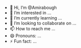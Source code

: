 - 👋 Hi, I’m @Amirabough
- 👀 I’m interested in ...
- 🌱 I’m currently learning ...
- 💞️ I’m looking to collaborate on ...
- 📫 How to reach me ...
- 😄 Pronouns: ...
- ⚡ Fun fact: ...

<!---
Amirabough/Amirabough is a ✨ special ✨ repository because its `README.md` (this file) appears on your GitHub profile.
You can click the Preview link to take a look at your changes.
--->
